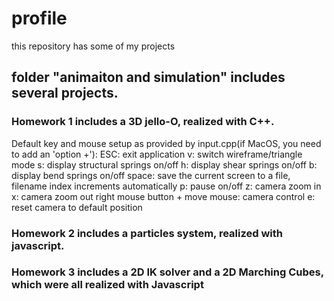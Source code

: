 # profile
this repository has some of my projects
<h2>folder "animaiton and simulation" includes several projects.</h2>
<h3>Homework 1 includes a 3D jello-O, realized with C++.</h3>
Default key and mouse setup as provided by input.cpp(if MacOS, you need to add an 'option +'):
ESC: exit application
v: switch wireframe/triangle mode
s: display structural springs on/off
h: display shear springs on/off
b: display bend springs on/off
space: save the current screen to a file, filename index increments automatically
p: pause on/off
z: camera zoom in
x: camera zoom out
right mouse button + move mouse: camera control
e: reset camera to default position
<h3>Homework 2 includes a particles system, realized with javascript.</h3>
<h3>Homework 3 includes a 2D IK solver and a 2D Marching Cubes, which were all realized with Javascript</h3>
